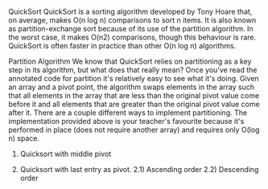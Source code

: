 QuickSort
QuickSort is a sorting algorithm developed by Tony Hoare that, on average, makes O(n log n) comparisons to sort n items. It is also known as partition-exchange sort because of its use of the partition algorithm. In the worst case, it makes O(n2) comparisons, though this behaviour is rare. QuickSort is often faster in practice than other O(n log n) algorithms.

Partition Algorithm
We know that QuickSort relies on partitioning as a key step in its algorithm, but what does that really mean? 
Once you've read the annotated code for partition it's relatively easy to see what it's doing. Given an array and a pivot point, the algorithm swaps elements in the array such that all elements in the array that are less than the original pivot value come before it and all elements that are greater than the original pivot value come after it.
There are a couple different ways to implement partitioning. The implementation provided above is your teacher's favourite because it's performed in place (does not require another array) and requires only O(log n) space.

1) Quicksort with middle pivot

2) Quicksort with last entry as pivot.
	2.1) Ascending order
	2.2) Descending order
